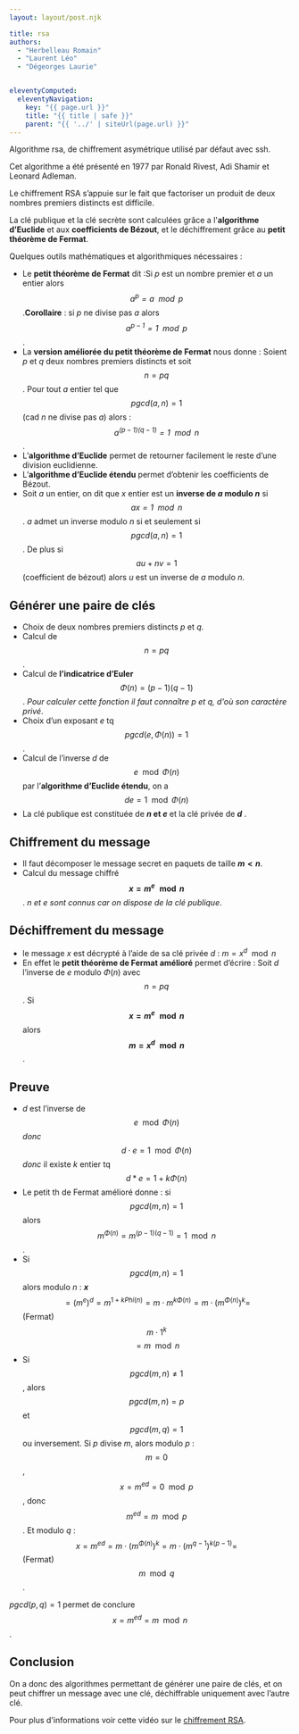 ```yaml
---
layout: layout/post.njk

title: rsa
authors: 
  - "Herbelleau Romain"
  - "Laurent Léo"
  - "Dégeorges Laurie"


eleventyComputed:
  eleventyNavigation:
    key: "{{ page.url }}"
    title: "{{ title | safe }}"
    parent: "{{ '../' | siteUrl(page.url) }}"
---
```


<!-- début résumé -->

Algorithme rsa, de chiffrement asymétrique utilisé par défaut avec ssh.

<!-- fin résumé -->

Cet algorithme a été présenté en 1977 par Ronald Rivest, Adi Shamir et Leonard Adleman.

Le chiffrement RSA s’appuie sur le fait que factoriser un produit de deux nombres premiers distincts est difficile.

La clé publique et la clé secrète sont calculées grâce a l'**algorithme d’Euclide** et aux **coefficients de Bézout**, et le déchiffrement grâce au **petit théorème de Fermat**.

Quelques outils mathématiques et algorithmiques nécessaires :

* Le **petit théorème de Fermat** dit :Si $p$ est un nombre premier et $a$ un entier alors *$$a^p = a \mod p$$*.**Corollaire** : si $p$ ne divise pas $a$ alors *$$a^{p-1} = 1 \mod p$$*.
* La **version améliorée du petit théorème de Fermat** nous donne : Soient $p$ et $q$ deux nombres premiers distincts et soit $$n = pq$$. Pour tout $a$ entier tel que $$pgcd(a,n) = 1$$ (cad $n$ ne divise pas $a$) alors : *$$a^{(p-1)(q-1)} = 1 \mod n$$*.
* L’**algorithme d’Euclide** permet de retourner facilement le reste d’une division euclidienne.
* L’**algorithme d’Euclide étendu** permet d’obtenir les coefficients de Bézout.
* Soit $a$ un entier, on dit que $x$ entier est un **inverse de $a$ modulo $n$** si *$$ax = 1 \mod n$$*. $a$ admet un inverse modulo $n$ si et seulement si $$pgcd(a,n)=1$$. De plus si $$au + nv = 1$$ (coefficient de bézout) alors $u$ est un inverse de $a$ modulo $n$.

## Générer une paire de clés

* Choix de deux nombres premiers distincts $p$ et $q$.
* Calcul de $$n = pq$$.
* Calcul de **l’indicatrice d’Euler** $$\Phi(n) = (p-1)(q-1)$$. *Pour calculer cette fonction il faut connaître $p$ et $q$, d'où son caractère privé*.
* Choix d’un exposant $e$ tq $$pgcd(e,\Phi(n))=1$$.
* Calcul de l’inverse $d$ de $$e \mod \Phi(n)$$ par l’**algorithme d’Euclide étendu**, on a $$de = 1 \mod \Phi(n)$$
* La clé publique est constituée de **$n$ et $e$** et la clé privée de **$d$** .

## Chiffrement du message

* Il faut décomposer le message secret en paquets de taille **$m <n$**.
* Calcul du message chiffré **$$x =  m^e \mod n$$**. *$n$ et $e$ sont connus car on dispose de la clé publique*.

## Déchiffrement du message

* le message $x$ est décrypté à l’aide de sa clé privée $d$ : $m = x^d \mod n$
* En effet le **petit théorème de Fermat amélioré** permet d’écrire : Soit $d$ l’inverse de $e$ modulo $\Phi(n)$ avec $$n = pq$$. Si **$$x = m^e \mod n$$** alors **$$m=x^d \mod n$$**.

## Preuve

* $d$ est l’inverse de $$e \mod \Phi(n)$$ *donc* $$d \cdot e = 1 \mod \Phi(n)$$ *donc* il existe $k$ entier tq $$d*e = 1+ k \Phi(n)$$
* Le petit th de Fermat amélioré donne : si $$pgcd(m,n)=1$$ alors $$m^{\Phi(n)}=m^{(p-1)(q-1)}= 1 \mod n$$.
* Si $$pgcd(m,n) = 1$$ alors modulo $n$ :
 **$x$** $$= (m^e)^d = m^{1+k Phi(n)} = m \cdot m^{k \Phi(n)} = m \cdot (m^{\Phi(n)})^k = $$(Fermat) $$m \cdot 1^k$$ $$= m \mod n$$
* Si $$pgcd(m,n) \ne 1$$, alors $$pgcd(m,n)=p$$ et $$pgcd(m,q)=1$$ ou inversement.
Si $p$ divise $m$, alors modulo $p$ : $$m = 0$$, $$x = m^{ed} = 0 \mod p$$, donc $$m^{ed} = m \mod p$$.
Et modulo *q* : $$x = m^{ed} = m \cdot (m^{\Phi(n)})^k = m \cdot (m^{q-1})^{k (p-1)} =$$(Fermat) $$m \mod q$$.

$pgcd(p,q)=1$ permet de conclure $$x=m^{ed}=m \mod n$$.

## Conclusion

On a donc des algorithmes permettant de générer une paire de clés, et on peut chiffrer un message avec une clé, déchiffrable uniquement avec l’autre clé.

Pour plus d'informations voir cette vidéo sur le [chiffrement RSA](https://www.youtube.com/watch?v=Xlal_d4zyfo).
